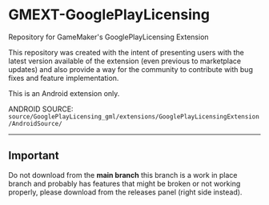 # GMEXT-GooglePlayLicensing
Repository for GameMaker's GooglePlayLicensing Extension

This repository was created with the intent of presenting users with the latest version available of the extension (even previous to marketplace updates) and also provide a way for the community to contribute with bug fixes and feature implementation.

This is an Android extension only.

ANDROID SOURCE: `source/GooglePlayLicensing_gml/extensions/GooglePlayLicensingExtension/AndroidSource/`

---

## Important

Do not download from the **main branch** this branch is a work in place branch and probably has features that might be broken or not working properly, please download from the releases panel (right side instead).
